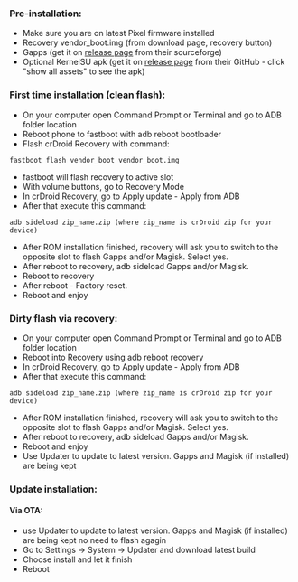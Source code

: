 ### Pre-installation:

* Make sure you are on latest Pixel firmware installed
* Recovery vendor_boot.img (from download page, recovery button)
* Gapps  (get it on [release page](http://nikgapps.com/ionutgherman) from their sourceforge)
* Optional KernelSU apk (get it on [release page](https://github.com/tiann/KernelSU/releases) from their GitHub - click "show all assets" to see the apk)

### First time installation (clean flash):

* On your computer open Command Prompt or Terminal and go to ADB folder location
* Reboot phone to fastboot with adb reboot bootloader
* Flash crDroid Recovery with command:

```
fastboot flash vendor_boot vendor_boot.img
```
* fastboot will flash recovery to active slot
* With volume buttons, go to Recovery Mode
* In crDroid Recovery, go to Apply update - Apply from ADB
* After that execute this command:

```
adb sideload zip_name.zip (where zip_name is crDroid zip for your device)
```
* After ROM installation finished, recovery will ask you to switch to the opposite slot to flash Gapps and/or Magisk. Select yes.
* After reboot to recovery, adb sideload Gapps and/or Magisk.
* Reboot to recovery
* After reboot - Factory reset.
* Reboot and enjoy

###  Dirty flash  via recovery:
* On your computer open Command Prompt or Terminal and go to ADB folder location
* Reboot into Recovery using adb reboot recovery
* In crDroid Recovery, go to Apply update - Apply from ADB
* After that execute this command:

```
adb sideload zip_name.zip (where zip_name is crDroid zip for your device)
```
* After ROM installation finished, recovery will ask you to switch to the opposite slot to flash Gapps and/or Magisk. Select yes.
* After reboot to recovery, adb sideload Gapps and/or Magisk.
* Reboot and enjoy
* Use Updater to update to latest version. Gapps and Magisk (if installed) are being kept

### Update installation:
#### Via OTA:
* use Updater to update to latest version. Gapps and Magisk (if installed) are being kept no need to flash agagin 
* Go to Settings -> System -> Updater and download latest build
* Choose install and let it finish
* Reboot
